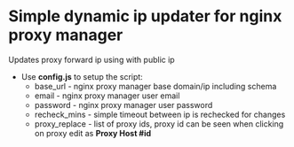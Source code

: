 # Simple dynamic ip updater for nginx proxy manager
Updates proxy forward ip using with public ip
- Use **config.js** to setup the script:
    - base_url - nginx proxy manager base domain/ip including schema
    - email - nginx proxy manager user email
    - password - nginx proxy manager user password
    - recheck_mins - simple timeout between ip is rechecked for changes
    - proxy_replace - list of proxy ids, proxy id can be seen when clicking on proxy edit as **Proxy Host #id**
